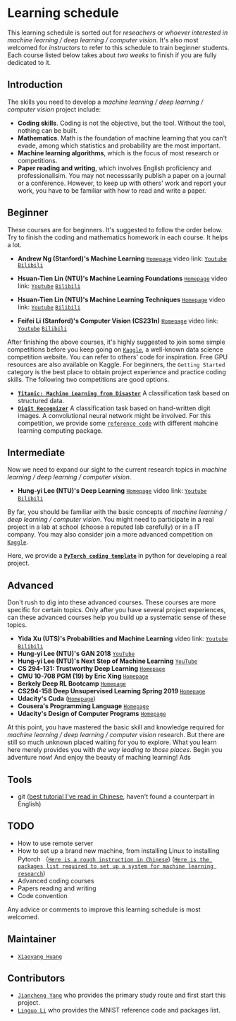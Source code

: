 # Learning schedule

This learning schedule is sorted out for *reseachers* or *whoever interested in machine learning / deep learning / computer vision*. It's also most welcomed for *instructors* to refer to this schedule to train beginner students. Each course listed below takes about *two weeks* to finish if you are fully dedicated to it. 

## Introduction

The skills you need to develop a *machine learning / deep learning / computer vision* project include: 

* **Coding skills**. Coding is not the objective, but the tool. Without the tool, nothing can be built.
* **Mathematics**. Math is the foundation of machine learning that you can't evade, among which statistics and probability are the most important.
* **Machine learning algorithms**, which is the focus of most research or competitions.
* **Paper reading and writing**, which involves English proficiency and professionalisim. You may not necesssarily publish a paper on a journal or a conference. However, to keep up with others' work and report your work, you have to be familiar with how to read and write a paper.


## Beginner

These courses are for beginners. It's suggested to follow the order below. Try to finish the coding and mathematics homework in each course. It helps a lot. 

* **Andrew Ng (Stanford)'s Machine Learning** [`Homepage`](https://www.coursera.org/learn/machine-learning) video link: [`Youtube`](https://www.youtube.com/watch?v=PPLop4L2eGk&list=PLLssT5z_DsK-h9vYZkQkYNWcItqhlRJLN) [`Bilibili`](https://www.bilibili.com/video/av9912938?from=search&seid=15017482190596014618)

* **Hsuan-Tien Lin (NTU)'s Machine Learning Foundations** [`Homepage`](https://www.csie.ntu.edu.tw/~htlin/course/mlfound18fall/) video link: [`Youtube`](https://www.youtube.com/playlist?list=PLXVfgk9fNX2I7tB6oIINGBmW50rrmFTqf) [`Bilibili`](https://www.bilibili.com/video/av12463015?from=search&seid=2676600341812801404)
* **Hsuan-Tien Lin (NTU)'s Machine Learning Techniques** [`Homepage`](https://www.csie.ntu.edu.tw/~htlin/course/mltech18spring/) video link: [`Youtube`](https://www.youtube.com/playlist?list=PLXVfgk9fNX2IQOYPmqjqWsNUFl2kpk1U2) [`Bilibili`](https://www.bilibili.com/video/av12469267?from=search&seid=2676600341812801404)

* **Feifei Li (Stanford)'s Computer Vision (CS231n)** [`Homepage`](http://cs231n.stanford.edu/) video link: [`Youtube`](https://www.youtube.com/playlist?list=PL3FW7Lu3i5JvHM8ljYj-zLfQRF3EO8sYv
) [`Bilibili`](https://www.bilibili.com/video/av13260183?from=search&seid=14364502991437979266)

After finishing the above courses, it's highly suggested to join some simple competitions before you keep going on [`Kaggle`](https://www.kaggle.com/), a well-known data science competition website. You can refer to others' code for inspiration. Free GPU resources are also available on Kaggle. For beginners, the `Getting Started` category is the best place to obtain project experience and practice coding skills. The following two competitions are good options. 

* [**`Titanic: Machine Learning from Disaster`**](https://www.kaggle.com/c/titanic) A classification task based on structured data.
* [**`Digit Recognizer`**](https://www.kaggle.com/c/digit-recognizer) A classification task based on hand-written digit images. A convolutional neural network might be involved. For this competition, we provide some [`reference code`](https://github.com/LinguoLi/mnist_tutorial) with different mahcine learning computing package.

## Intermediate

Now we need to expand our sight to the current research topics in *machine learning / deep learning / computer vision*. 

* **Hung-yi Lee (NTU)'s Deep Learning** [`Homepage`](http://speech.ee.ntu.edu.tw/~tlkagk/courses.html) video link: [`Youtube`](https://www.youtube.com/playlist?list=PLJV_el3uVTsPMxPbjeX7PicgWbY7F8wW9) [`Bilibili`](https://www.bilibili.com/video/av9770302/)

By far, you should be familiar with the basic concepts of *machine learning / deep learning / computer vision*. You might need to participate in a real project in a lab at school (choose a reputed lab carefully) or in a IT company. You may also consider join a more advanced competition on [`Kaggle`](https://www.kaggle.com/). 

Here, we provide a [**`PyTorch coding template`**](https://github.com/seanywang0408/PyTorch-Template) in python for developing a real project. 

## Advanced

Don't rush to dig into these advanced courses. These courses are more specific for certain topics. Only after you have several project experiences, can these advanced courses help you build up a systematic sense of these topics.

* **Yida Xu (UTS)'s Probabilities and Machine Learning** video link: [`Youtube`](https://www.youtube.com/channel/UConITmGn5PFr0hxTI2tWD4Q/feed) [`Bilibili`](https://www.bilibili.com/video/av12802062)
* **Hung-yi Lee (NTU)'s GAN 2018** [`YouTube`](https://www.youtube.com/playlist?list=PLJV_el3uVTsMq6JEFPW35BCiOQTsoqwNw)
* **Hung-yi Lee (NTU)'s Next Step of Machine Learning** [`YouTube`](https://www.youtube.com/playlist?list=PLJV_el3uVTsOK_ZK5L0Iv_EQoL1JefRL4)
* **CS 294-131: Trustworthy Deep Learning** [`Homepage`](https://berkeley-deep-learning.github.io/cs294-131-s19/)
* **CMU 10-708 PGM (19) by Eric Xing** [`Homepage`](https://sailinglab.github.io/pgm-spring-2019/)
* **Berkely Deep RL Bootcamp** [`Homepage`](https://sites.google.com/view/deep-rl-bootcamp/lectures)
* **CS294-158 Deep Unsupervised Learning Spring 2019** [`Homepage`](https://sites.google.com/view/berkeley-cs294-158-sp19/home)
* **Udacity's Cuda** ([`Homepage`](https://classroom.udacity.com/courses/cs344))
* **Cousera's Programming Language** [`Homepage`](https://www.coursera.org/learn/programming-languages)
* **Udacity's Design of Computer Programs** [`Homepage`](https://classroom.udacity.com/courses/cs212/lessons/48688918/concepts/482769590923)

At this point, you have mastered the basic skill and knowledge required for *machine learning / deep learning / computer vision* research. But there are still so much unknown placed waiting for you to explore. What you learn here merely provides you with *the way leading to those places*. Begin you adventure now! And enjoy the beauty of maching learning!
Ads

## Tools
* git ([best tutorial I've read in Chinese](https://gitbook.tw/), haven't found a counterpart in English)

## TODO

* How to use remote server
* How to set up a brand new machine, from installing Linux to installing Pytorch （[`Here is a rough instruction in Chinese`](./简陋版装机指导.md)) ([`Here is the packages list required to set up a system for machine learning research`](./packages-for-a-ML-system-with-links))
* Advanced coding courses
* Papers reading and writing
* Code convention

Any advice or comments to improve this learning schedule is most welcomed.

## Maintainer
* [`Xiaoyang Huang`](https://github.com/seanywang0408)

## Contributors
* [`Jiancheng Yang`](https://github.com/duducheng) who provides the primary study route and first start this project.
* [`Linguo Li`](https://github.com/LinguoLi) who provides the MNIST reference code and packages list.

